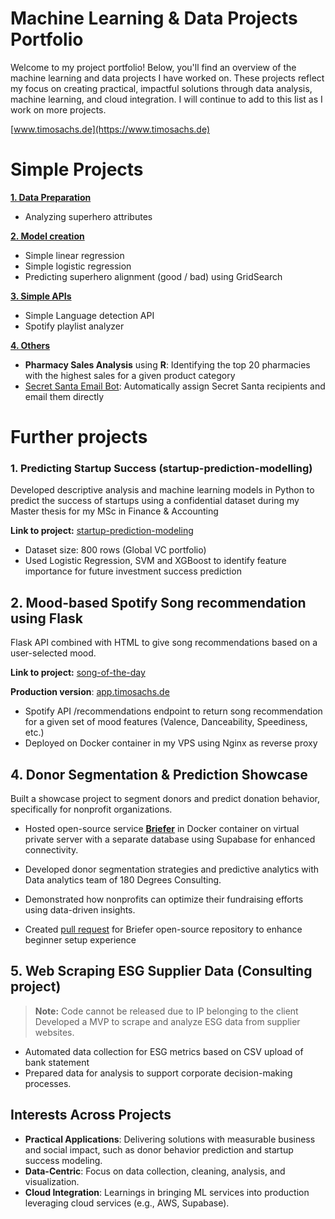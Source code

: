 
# Machine Learning & Data Projects Portfolio

Welcome to my project portfolio! Below, you'll find an overview of the machine learning and data projects I have worked on. These projects reflect my focus on creating practical, impactful solutions through data analysis, machine learning, and cloud integration. I will continue to add to this list as I work on more projects.

[www.timosachs.de](https://www.timosachs.de)



# Simple Projects

**[1. Data Preparation](/01_Data-Preparation/)**
- Analyzing superhero attributes

**[2. Model creation](/02_Simple-Models/)**
- Simple linear regression
- Simple logistic regression
- Predicting superhero alignment (good / bad) using GridSearch

**[3. Simple APIs](/03_Simple-APIs/)**
- Simple Language detection API
- Spotify playlist analyzer

**[4. Others](/04_Others/)**
- **Pharmacy Sales Analysis** using **R**: Identifying the top 20 pharmacies with the highest sales for a given product category
- [Secret Santa Email Bot](https://github.com/sachstimo/secret-santa-mailer): Automatically assign Secret Santa recipients and email them directly


# Further projects

### 1. Predicting Startup Success (startup-prediction-modelling)
Developed descriptive analysis and machine learning models in Python to predict the success of startups using a confidential dataset during my Master thesis for my MSc in Finance & Accounting

**Link to project:** [startup-prediction-modeling](https://github.com/sachstimo/startup-prediction-modeling.git)

- Dataset size: 800 rows (Global VC portfolio)
- Used Logistic Regression, SVM and XGBoost to identify feature importance for future investment success prediction


## 2. Mood-based Spotify Song recommendation using Flask 
Flask API combined with HTML to give song recommendations based on a user-selected mood.

**Link to project:** [song-of-the-day](https://github.com/sachstimo/song-of-the-day.git)

**Production version**: [app.timosachs.de](app.timosachs.de)

- Spotify API /recommendations endpoint to return song recommendation for a given set of mood features (Valence, Danceability, Speediness, etc.)
- Deployed on Docker container in my VPS using Nginx as reverse proxy


## 4. Donor Segmentation & Prediction Showcase
Built a showcase project to segment donors and predict donation behavior, specifically for nonprofit organizations.

- Hosted open-source service **[Briefer](https://github.com/briefercloud/briefer.git)** in Docker container on virtual private server with a separate database using Supabase for enhanced connectivity.
- Developed donor segmentation strategies and predictive analytics with Data analytics team of 180 Degrees Consulting.
- Demonstrated how nonprofits can optimize their fundraising efforts using data-driven insights.

- Created [pull request](https://github.com/briefercloud/briefer/pull/258) for Briefer open-source repository to enhance beginner setup experience


## 5. Web Scraping ESG Supplier Data (Consulting project)

>**Note:** Code cannot be released due to IP belonging to the client
Developed a MVP to scrape and analyze ESG data from supplier websites.

- Automated data collection for ESG metrics based on CSV upload of bank statement
- Prepared data for analysis to support corporate decision-making processes.





## **Interests Across Projects**
- **Practical Applications**: Delivering solutions with measurable business and social impact, such as donor behavior prediction and startup success modeling.
- **Data-Centric**: Focus on data collection, cleaning, analysis, and visualization.
- **Cloud Integration**: Learnings in bringing ML services into production leveraging cloud services (e.g., AWS, Supabase).

